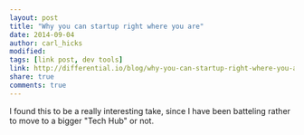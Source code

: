 ```yaml
---
layout: post
title: "Why you can startup right where you are"
date: 2014-09-04
author: carl_hicks 
modified:
tags: [link post, dev tools]
link: http://differential.io/blog/why-you-can-startup-right-where-you-are
share: true
comments: true
---
```


I found this to be a really interesting take, since I have been batteling rather to move to a bigger "Tech Hub" or not.
